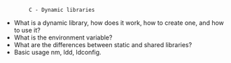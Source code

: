 			C - Dynamic libraries
- What is a dynamic library, how does it work, how to create one, and how to use it?
- What is the environment variable?
- What are the differences between static and shared libraries?
- Basic usage nm, ldd, ldconfig.

